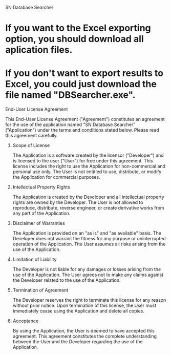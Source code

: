 SN Database Searcher

# If you want to the Excel exporting option, you should download all aplication files.

# If you don't want to export results to Excel, you could just download the file named "DBSearcher.exe".


End-User License Agreement

   This End-User License Agreement ("Agreement") constitutes an agreement for
   the use of the application named "SN Database Searcher" ("Application") 
   under the terms and conditions stated below. Please read this agreement carefully.

1. Scope of License

   The Application is a software created by the licensor ("Developer") and
   is licensed to the user ("User") for free under this agreement.
   This license includes the right to use the Application for non-commercial and personal use only.
   The User is not entitled to use, distribute, or modify the Application for commercial purposes.

2. Intellectual Property Rights

   The Application is created by the Developer and all intellectual property rights are owned by the Developer.
   The User is not allowed to 
   reproduce, distribute, reverse engineer, or create derivative works from any part of the Application.

3. Disclaimer of Warranties

   The Application is provided on an "as is" and "as available" basis.
   The Developer does not warrant the fitness for any purpose or uninterrupted operation of the Application.
   The User assumes all risks arising from the use of the Application.

4. Limitation of Liability

   The Developer is not liable for any damages or losses arising from the use of the Application.
   The User agrees not to make any claims against the Developer related to the use of the Application.

5. Termination of Agreement

   The Developer reserves the right to terminate this license for any reason without prior notice.
   Upon termination of this license, the User must immediately cease using the Application and delete all copies.

6. Acceptance

   By using the Application, the User is deemed to have accepted this agreement.
   This agreement constitutes the complete understanding
   between the User and the Developer regarding the use of the Application.
